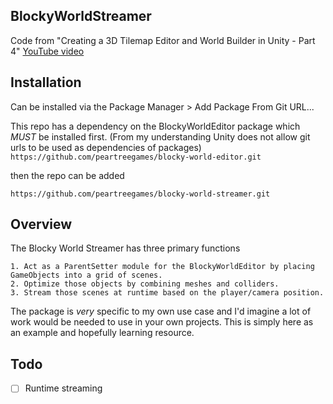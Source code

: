 ## BlockyWorldStreamer
Code from "Creating a 3D Tilemap Editor and World Builder in Unity - Part 4" [YouTube video](https://youtu.be/ZxWkhdcHD-4)

## Installation
Can be installed via the Package Manager > Add Package From Git URL...

This repo has a dependency on the BlockyWorldEditor package which *MUST* be installed first. (From my understanding Unity does not allow git urls to be used as dependencies of packages)
`https://github.com/peartreegames/blocky-world-editor.git`

then the repo can be added

`https://github.com/peartreegames/blocky-world-streamer.git`

## Overview

The Blocky World Streamer has three primary functions

    1. Act as a ParentSetter module for the BlockyWorldEditor by placing GameObjects into a grid of scenes.
    2. Optimize those objects by combining meshes and colliders.
    3. Stream those scenes at runtime based on the player/camera position.

The package is *very* specific to my own use case and I'd imagine a lot of work would be needed to use in your own projects. This is simply here as an example and hopefully learning resource.

## Todo

 - [ ] Runtime streaming